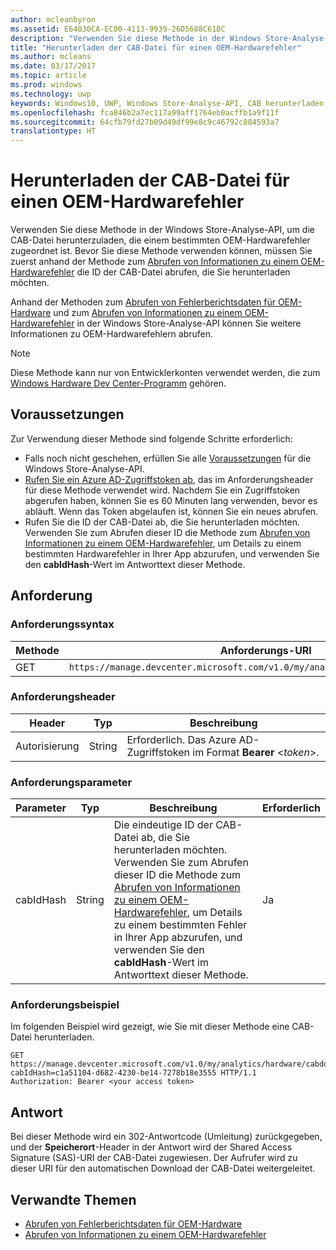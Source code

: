 ```yaml
---
author: mcleanbyron
ms.assetid: E64030CA-EC00-4113-9939-26D5688C61BC
description: "Verwenden Sie diese Methode in der Windows Store-Analyse-API, um die CAB-Datei für einen Hardwarefehler herunterladen. Diese Methode ist nur für OEMs bestimmt."
title: "Herunterladen der CAB-Datei für einen OEM-Hardwarefehler"
ms.author: mcleans
ms.date: 03/17/2017
ms.topic: article
ms.prod: windows
ms.technology: uwp
keywords: Windows10, UWP, Windows Store-Analyse-API, CAB herunterladen
ms.openlocfilehash: fca846b2a7ec117a99aff1764eb0acffb1a9f11f
ms.sourcegitcommit: 64cfb79fd27b09d49df99e8c9c46792c884593a7
translationtype: HT
---
```

# <a name="download-the-cab-file-for-an-oem-hardware-error"></a>Herunterladen der CAB-Datei für einen OEM-Hardwarefehler

Verwenden Sie diese Methode in der Windows Store-Analyse-API, um die CAB-Datei herunterzuladen, die einem bestimmten OEM-Hardwarefehler zugeordnet ist. Bevor Sie diese Methode verwenden können, müssen Sie zuerst anhand der Methode zum [Abrufen von Informationen zu einem OEM-Hardwarefehler](get-details-for-an-oem-hardware-error.md) die ID der CAB-Datei abrufen, die Sie herunterladen möchten.

Anhand der Methoden zum [Abrufen von Fehlerberichtsdaten für OEM-Hardware](get-oem-hardware-error-reporting-data.md) und zum [Abrufen von Informationen zu einem OEM-Hardwarefehler](get-details-for-an-oem-hardware-error.md) in der Windows Store-Analyse-API können Sie weitere Informationen zu OEM-Hardwarefehlern abrufen.

> [!NOTE]
> Diese Methode kann nur von Entwicklerkonten verwendet werden, die zum [Windows Hardware Dev Center-Programm](https://msdn.microsoft.com/windows/hardware/drivers/dashboard/get-started-with-the-hardware-dashboard) gehören.

## <a name="prerequisites"></a>Voraussetzungen

Zur Verwendung dieser Methode sind folgende Schritte erforderlich:

* Falls noch nicht geschehen, erfüllen Sie alle [Voraussetzungen](access-analytics-data-using-windows-store-services.md#prerequisites) für die Windows Store-Analyse-API.
* [Rufen Sie ein Azure AD-Zugriffstoken ab](access-analytics-data-using-windows-store-services.md#obtain-an-azure-ad-access-token), das im Anforderungsheader für diese Methode verwendet wird. Nachdem Sie ein Zugriffstoken abgerufen haben, können Sie es 60 Minuten lang verwenden, bevor es abläuft. Wenn das Token abgelaufen ist, können Sie ein neues abrufen.
* Rufen Sie die ID der CAB-Datei ab, die Sie herunterladen möchten. Verwenden Sie zum Abrufen dieser ID die Methode zum [Abrufen von Informationen zu einem OEM-Hardwarefehler](get-details-for-an-oem-hardware-error.md), um Details zu einem bestimmten Hardwarefehler in Ihrer App abzurufen, und verwenden Sie den **cabIdHash**-Wert im Antworttext dieser Methode.

## <a name="request"></a>Anforderung


### <a name="request-syntax"></a>Anforderungssyntax

| Methode | Anforderungs-URI                                                          |
|--------|----------------------------------------------------------------------|
| GET    | ```https://manage.devcenter.microsoft.com/v1.0/my/analytics/hardware/cabdownload``` |

<span/> 

### <a name="request-header"></a>Anforderungsheader

| Header        | Typ   | Beschreibung                                                                 |
|---------------|--------|-----------------------------------------------------------------------------|
| Autorisierung | String | Erforderlich. Das Azure AD-Zugriffstoken im Format **Bearer** &lt;*token*&gt;. |

<span/> 

### <a name="request-parameters"></a>Anforderungsparameter

| Parameter        | Typ   |  Beschreibung      |  Erforderlich  |
|---------------|--------|---------------|------|
| cabIdHash | String | Die eindeutige ID der CAB-Datei ab, die Sie herunterladen möchten. Verwenden Sie zum Abrufen dieser ID die Methode zum [Abrufen von Informationen zu einem OEM-Hardwarefehler](get-details-for-an-oem-hardware-error.md), um Details zu einem bestimmten Fehler in Ihrer App abzurufen, und verwenden Sie den **cabIdHash**-Wert im Antworttext dieser Methode. |  Ja  |

<span/>
 
### <a name="request-example"></a>Anforderungsbeispiel

Im folgenden Beispiel wird gezeigt, wie Sie mit dieser Methode eine CAB-Datei herunterladen.

```syntax
GET https://manage.devcenter.microsoft.com/v1.0/my/analytics/hardware/cabdownload?cabIdHash=c1a51104-d682-4230-be14-7278b18e3555 HTTP/1.1
Authorization: Bearer <your access token>
```

## <a name="response"></a>Antwort

Bei dieser Methode wird ein 302-Antwortcode (Umleitung) zurückgegeben, und der **Speicherort**-Header in der Antwort wird der Shared Access Signature (SAS)-URI der CAB-Datei zugewiesen. Der Aufrufer wird zu dieser URI für den automatischen Download der CAB-Datei weitergeleitet.

## <a name="related-topics"></a>Verwandte Themen

* [Abrufen von Fehlerberichtsdaten für OEM-Hardware](get-oem-hardware-error-reporting-data.md)
* [Abrufen von Informationen zu einem OEM-Hardwarefehler](get-details-for-an-oem-hardware-error.md)

